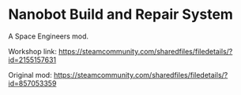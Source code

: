 ﻿# Nanobot Build and Repair System
A Space Engineers mod.

Workshop link: https://steamcommunity.com/sharedfiles/filedetails/?id=2155157631

Original mod: https://steamcommunity.com/sharedfiles/filedetails/?id=857053359

